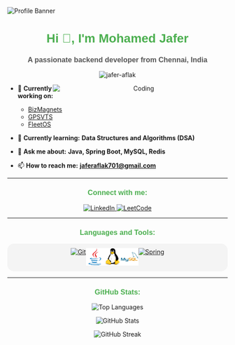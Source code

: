 ![Profile Banner](https://user-images.githubusercontent.com/10498744/210012254-234538ff-d198-48aa-8964-37e6fd45d227.gif)

<h1 align="center" style="font-family: 'Poppins', sans-serif; color: #4CAF50;">Hi 👋, I'm Mohamed Jafer</h1>
<h3 align="center" style="font-family: 'Poppins', sans-serif; color: #555555;">A passionate backend developer from Chennai, India</h3>

<p align="center"> 
  <img src="https://komarev.com/ghpvc/?username=jafer-aflak&label=Profile%20views&color=0e75b6&style=flat" alt="jafer-aflak" /> 
</p>

<p align="center">
  <img align="right" alt="Coding" width="400" src="https://camo.githubusercontent.com/7de37139d0b4c1ce40865e799b446c0e963a3dd8fb68d239707237c40604fa3d/68747470733a2f2f63646e2e6472696262626c652e636f6d2f75736572732f3733303730332f73637265656e73686f74732f363538313234332f6176656e746f2e676966">
</p>

- 🔭 **Currently working on:**
  - [BizMagnets](https://bizmagnets.ai/)
  - [GPSVTS](https://gpsvtspro.vamosys.com/)
  - [FleetOS](https://fleetos.vamosys.com/)

- 🌱 **Currently learning:** **Data Structures and Algorithms (DSA)**

- 💬 **Ask me about:** **Java, Spring Boot, MySQL, Redis**

- 📫 **How to reach me:** **[jaferaflak701@gmail.com](mailto:jaferaflak701@gmail.com)**

---

<h3 align="center" style="font-family: 'Poppins', sans-serif; color: #4CAF50;">Connect with me:</h3>
<p align="center">
  <a href="https://linkedin.com/in/mohamedjafer" target="_blank">
    <img src="https://raw.githubusercontent.com/rahuldkjain/github-profile-readme-generator/master/src/images/icons/Social/linked-in-alt.svg" alt="LinkedIn" height="30" width="30" />
  </a>
  <a href="https://www.leetcode.com/jaferaflak" target="_blank">
    <img src="https://raw.githubusercontent.com/rahuldkjain/github-profile-readme-generator/master/src/images/icons/Social/leet-code.svg" alt="LeetCode" height="30" width="30" />
  </a>
</p>

---

<h3 align="center" style="font-family: 'Poppins', sans-serif; color: #4CAF50;">Languages and Tools:</h3>
<p align="center" style="background: #f4f4f4; padding: 10px; border-radius: 15px; display: flex; justify-content: center; flex-wrap: wrap;">
  <a href="https://git-scm.com/" target="_blank" rel="noreferrer"> 
    <img src="https://www.vectorlogo.zone/logos/git-scm/git-scm-icon.svg" alt="Git" width="40" height="40"/> 
  </a> 
  <a href="https://www.java.com" target="_blank" rel="noreferrer"> 
    <img src="https://raw.githubusercontent.com/devicons/devicon/master/icons/java/java-original.svg" alt="Java" width="40" height="40"/> 
  </a> 
  <a href="https://www.linux.org/" target="_blank" rel="noreferrer"> 
    <img src="https://raw.githubusercontent.com/devicons/devicon/master/icons/linux/linux-original.svg" alt="Linux" width="40" height="40"/> 
  </a> 
  <a href="https://www.mysql.com/" target="_blank" rel="noreferrer"> 
    <img src="https://raw.githubusercontent.com/devicons/devicon/master/icons/mysql/mysql-original-wordmark.svg" alt="MySQL" width="40" height="40"/> 
  </a> 
  <a href="https://spring.io/" target="_blank" rel="noreferrer"> 
    <img src="https://www.vectorlogo.zone/logos/springio/springio-icon.svg" alt="Spring" width="40" height="40"/> 
  </a> 
</p>

---

<h3 align="center" style="font-family: 'Poppins', sans-serif; color: #4CAF50;">GitHub Stats:</h3>
<p align="center">
  <img src="https://github-readme-stats.vercel.app/api/top-langs?username=jafer-aflak&show_icons=true&locale=en&layout=compact" alt="Top Languages" />
</p>
<p align="center">
  <img src="https://github-readme-stats.vercel.app/api?username=jafer-aflak&show_icons=true&locale=en" alt="GitHub Stats" />
</p>
<p align="center">
  <img src="https://github-readme-streak-stats.herokuapp.com/?user=jafer-aflak&" alt="GitHub Streak" />
</p>
